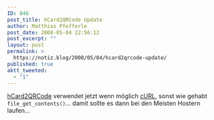 ```yaml
---
ID: 846
post_title: hCard2QRCode Update
author: Matthias Pfefferle
post_date: 2008-05-04 22:56:12
post_excerpt: ""
layout: post
permalink: >
  https://notiz.blog/2008/05/04/hcard2qrcode-update/
published: true
aktt_tweeted:
  - "1"
---
```

<a href="http://microform.at/hcard2qrcode/">hCard2QRCode</a> verwendet jetzt wenn möglich <a href="http://curl.haxx.se/">cURL</a>, sonst wie gehabt <code>file_get_contents()</code>... damit sollte es dann bei den Meisten Hostern laufen...